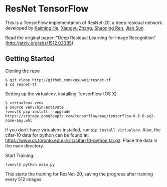 # ResNet TensorFlow

This is a TensorFlow implementation of ResNet-20, a deep residual network developed by [Kaiming He](http://research.microsoft.com/en-us/um/people/kahe/), [Xiangyu Zhang](https://scholar.google.com/citations?user=yuB-cfoAAAAJ&hl=en), [Shaoqing Ren](http://home.ustc.edu.cn/~sqren/), [Jian Sun](http://research.microsoft.com/en-us/people/jiansun/). 

Read the original paper: "Deep Residual Learning for Image Recognition" (http://arxiv.org/abs/1512.03385).

## Getting Started

Cloning the repo

```shell
$ git clone http://github.com/xuyuwei/resnet-tf
$ cd resnet-tf
```

Setting up the virtualenv, installing TensorFlow (OS X)
```shell
$ virtualenv venv
$ source venv/bin/activate
(venv)$ pip install --upgrade https://storage.googleapis.com/tensorflow/mac/tensorflow-0.6.0-py2-none-any.whl
```

If you don't have virtualenv installed, run `pip install virtualenv`. Also, the cifar-10 data for python can be found at: https://www.cs.toronto.edu/~kriz/cifar-10-python.tar.gz. Place the data in the main directory.

Start Training:
```shell
(venv)$ python main.py 
```
This starts the training for ResNet-20, saving the progress after training every 512 images.
